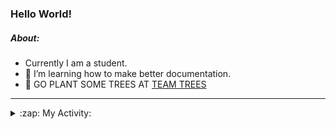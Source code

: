 ### Hello World!

##### About:
- Currently I am a student.
- 🌱 I’m learning how to make better documentation.
- 🌱 GO PLANT SOME TREES AT [TEAM TREES](https://teamtrees.org/)

---
<details>
  <summary>:zap: My Activity:</summary>
  
<!--START_SECTION:waka-->
![Code Time](http://img.shields.io/badge/Code%20Time-1%2C152%20hrs%2044%20mins-blue)

**I'm a Night 🦉** 

```text
🌞 Morning                1570 commits        ██░░░░░░░░░░░░░░░░░░░░░░░   09.51 % 
🌆 Daytime                5745 commits        █████████░░░░░░░░░░░░░░░░   34.81 % 
🌃 Evening                4752 commits        ███████░░░░░░░░░░░░░░░░░░   28.79 % 
🌙 Night                  4437 commits        ███████░░░░░░░░░░░░░░░░░░   26.88 % 
```
📅 **I'm Most Productive on Wednesday** 

```text
Monday                   2438 commits        ████░░░░░░░░░░░░░░░░░░░░░   14.77 % 
Tuesday                  2196 commits        ███░░░░░░░░░░░░░░░░░░░░░░   13.31 % 
Wednesday                3801 commits        ██████░░░░░░░░░░░░░░░░░░░   23.03 % 
Thursday                 2090 commits        ███░░░░░░░░░░░░░░░░░░░░░░   12.66 % 
Friday                   1640 commits        ██░░░░░░░░░░░░░░░░░░░░░░░   09.94 % 
Saturday                 1464 commits        ██░░░░░░░░░░░░░░░░░░░░░░░   08.87 % 
Sunday                   2875 commits        ████░░░░░░░░░░░░░░░░░░░░░   17.42 % 
```


📊 **This Week I Spent My Time On** 

```text
🔥 Editors: 
VS Code                  2 mins              █████████████████████████   100.00 % 

🐱‍💻 Projects: 
giveth-dapps-v2          1 min               ██████████████████░░░░░░░   72.12 % 
praise                   0 secs              ███████░░░░░░░░░░░░░░░░░░   27.88 % 
```


 Last Updated on 23/07/2023 05:09:08 UTC
<!--END_SECTION:waka-->
</details>
